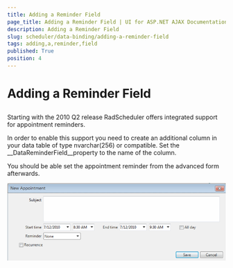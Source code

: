 ```yaml
---
title: Adding a Reminder Field
page_title: Adding a Reminder Field | UI for ASP.NET AJAX Documentation
description: Adding a Reminder Field
slug: scheduler/data-binding/adding-a-reminder-field
tags: adding,a,reminder,field
published: True
position: 4
---
```


# Adding a Reminder Field



## 

Starting with the 2010 Q2 release RadScheduler offers integrated support for appointment reminders.

In order to enable this support you need to create an additional column in your data table of type nvarchar(256) or compatible. Set the __DataReminderField__property to the name of the column.

You should be able set the appointment reminder from the advanced form afterwards.

![Reminders](images/scheduler_advancedform_reminder.png)
